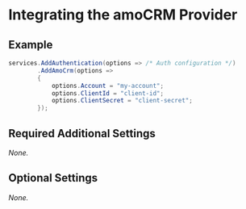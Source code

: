 # Integrating the amoCRM Provider

## Example

```csharp
services.AddAuthentication(options => /* Auth configuration */)
        .AddAmoCrm(options =>
        {
            options.Account = "my-account";
            options.ClientId = "client-id";
            options.ClientSecret = "client-secret";
        });
```

## Required Additional Settings

_None._

## Optional Settings

_None._
